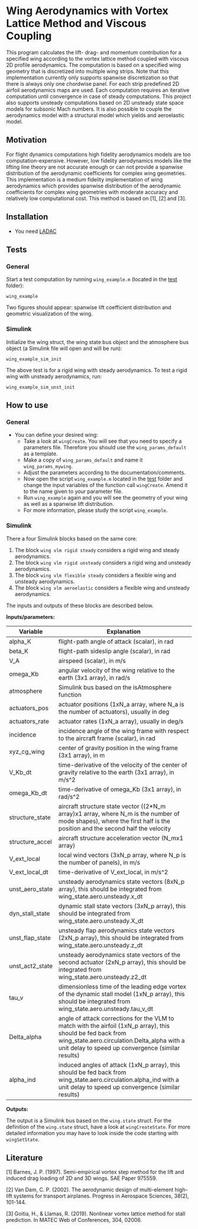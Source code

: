 # Wing Aerodynamics with Vortex Lattice Method and Viscous Coupling

This program calculates the lift- drag- and momentum contribution for a specified wing 
according to the vortex lattice method coupled with viscous 2D profile aerodynamics.
The computation is based on a specified wing geometry that is discretized
into multiple wing strips. Note that this implementation currently only supports spanwise discretization
so that there is always only one chordwise panel. For each strip predefined 2D airfoil 
aerodynamics maps are used. Each computation requires an iterative computation
until convergence in case of steady computations. This project also supports unsteady
computations based on 2D unsteady state space models for subsonic Mach numbers.
It is also possible to couple the aerodynamics model with a structural model which
yields and aeroelastic model.

## Motivation 

For flight dynamics computations high fidelity aerodynamics models are too
computation-expensive. However, low fidelity aerodynamics models like
the lifting line theory are not accurate enough or can not provide
a spanwise distribution of the aerodynamic coefficients for complex wing geometries.
This implementation is a medium fidelity implementation of wing aerodynamics
which provides spanwise distribution of the aerodynamic coefficients for
complex wing geometries with moderate accuracy and relatively low
computational cost.
This method is based on [1], [2] and [3].


## Installation

- You need [LADAC](../../README.md)


## Tests

### General

Start a test computation by running `wing_example.m` (located in the [test](test) folder):
  ```
  wing_example
  ```
Two figures should appear: spanwise lift coefficient distribution and geometric visualization of the wing.

### Simulink

Initialize the wing struct, the wing state bus object and the atmosphere bus object (a Simulink file will open and will be run):
  ```
  wing_example_sim_init
  ```
The above test is for a rigid wing with steady aerodynamics. To test a rigid wing with unsteady aerodynamics, run:
  ```
  wing_example_sim_unst_init
  ```

## How to use

### General
- You can define your desired wing:
  - Take a look at `wingCreate`. You will see that you need to specify a parameters file. Therefore you should use the `wing_params_default` as a template.
  - Make a copy of `wing_params_default` and name it `wing_params_mywing`.
  - Adjust the parameters according to the documentation/comments.
  - Now open the script `wing_example.m` located in the [test](test) folder and change the input variables of the function call `wingCreate`. Amend it to the name given to your parameter file.
  - Run `wing_example` again and you will see the geometry of your wing as well as a spanwise lift distribution.
  - For more information, please study the script `wing_example`.

### Simulink

There a four Simulink blocks based on the same core:  
1. The block `wing vlm rigid steady` considers a rigid wing and steady aerodynamics.
2. The block `wing vlm rigid unsteady` considers a rigid wing and unsteady aerodynamics.
3. The block `wing vlm flexible steady` considers a flexible wing and unsteady aerodynamics.
4. The block `wing vlm aeroelastic` considers a flexible wing and unsteady aerodynamics.

The inputs and outputs of these blocks are described below. 

**Inputs/parameters:**

Variable | Explanation
--- | ---
alpha_K | flight-path angle of attack (scalar), in rad
beta_K | flight-path sideslip angle (scalar), in rad
V_A | airspeed (scalar), in m/s
omega_Kb | angular velocity of the wing relative to the earth (3x1 array), in rad/s
atmosphere | Simulink bus based on the isAtmosphere function
actuators_pos | actuator positions (1xN_a array, where N_a is the number of actuators), usually in deg
actuators_rate | actuator rates (1xN_a array), usually in deg/s
incidence | incidence angle of the wing frame with respect to the aircraft frame (scalar), in rad 
xyz_cg_wing | center of gravity position in the wing frame (3x1 array), in m 
V_Kb_dt | time-derivative of the velocity of the center of gravity relative to the earth (3x1 array), in m/s^2 
omega_Kb_dt | time-derivative of omega_Kb (3x1 array), in rad/s^2 
structure_state | aircraft structure state vector ((2*N_m array)x1 array, where N_m is the number of mode shapes), where the first half is the position and the second half the velocity
structure_accel | aircraft structure acceleration vector (N_mx1 array)
V_ext_local | local wind vectors (3xN_p array, where N_p is the number of panels), in m/s
V_ext_local_dt | time-derivative of V_ext_local, in m/s^2
unst_aero_state | unsteady aerodynamics state vectors (8xN_p array), this should be integrated from wing_state.aero.unsteady.x_dt
dyn_stall_state | dynamic stall state vectors (3xN_p array), this should be integrated from wing_state.aero.unsteady.X_dt
unst_flap_state | unsteady flap aerodynamics state vectors (2xN_p array), this should be integrated from wing_state.aero.unsteady.z_dt
unst_act2_state | unsteady aerodynamics state vectors of the second actuator (2xN_p array), this should be integrated from wing_state.aero.unsteady.z2_dt
tau_v | dimensionless time of the leading edge vortex of the dynamic stall model (1xN_p array), this should be integrated from wing_state.aero.unsteady.tau_v_dt
Delta_alpha | angle of attack corrections for the VLM to match with the airfoil (1xN_p array), this should be fed back from wing_state.aero.circulation.Delta_alpha with a unit delay to speed up convergence (similar results)
alpha_ind | induced angles of attack (1xN_p array), this should be fed back from wing_state.aero.circulation.alpha_ind with a unit delay to speed up convergence (similar results)

**Outputs:**

The output is a Simulink bus based on the `wing.state` struct.
For the definition of the `wing.state` struct, have a look at `wingCreateState`.
For more detailed information you may have to look inside the code starting with `wingSetState`.

## Literature
[1] Barnes, J. P. (1997). Semi-empirical vortex step method for the lift and induced drag loading of 2D and 3D wings. SAE Paper 975559.

[2] Van Dam, C. P. (2002). The aerodynamic design of multi-element high-lift systems for transport airplanes. Progress in Aerospace Sciences, 38(2), 101-144.

[3] Goitia, H., & Llamas, R. (2019). Nonlinear vortex lattice method for stall prediction. In MATEC Web of Conferences, 304, 02006.
